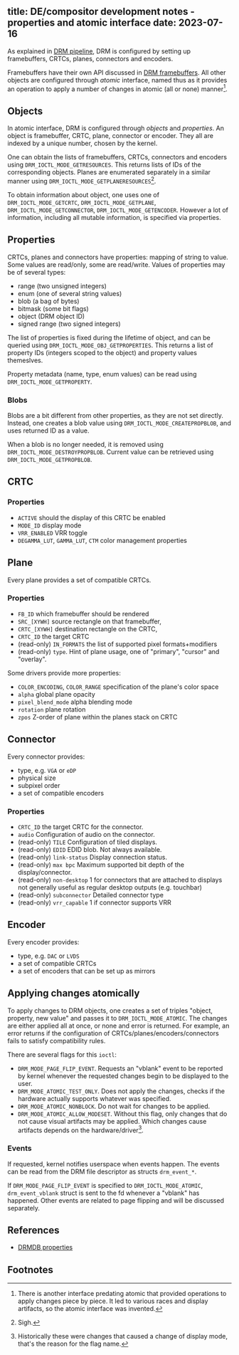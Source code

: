title: DE/compositor development notes - properties and atomic interface
date: 2023-07-16
----
As explained in [DRM pipeline](/blog/05-de-drm-pipeline), DRM is configured
by setting up framebuffers, CRTCs, planes, connectors and encoders.

Framebuffers have their own API discussed in [DRM framebuffers](/blog/06-de-drm-framebuffer).
All other objects are configured through _atomic_ interface, named thus as it provides an
operation to apply a number of changes in atomic (all or none) manner[^non-atomic].

## Objects

In atomic interface, DRM is configured through _objects_ and _properties_. An object
is framebuffer, CRTC, plane, connector or encoder. They all are indexed by a unique
number, chosen by the kernel.

One can obtain the lists of framebuffers, CRTCs, connectors and encoders using
`DRM_IOCTL_MODE_GETRESOURCES`. This returns lists of IDs of the corresponding objects.
Planes are enumerated separately in a similar manner using
`DRM_IOCTL_MODE_GETPLANERESOURCES`[^sigh].

To obtain information about object, one uses one of `DRM_IOCTL_MODE_GETCRTC`,
`DRM_IOCTL_MODE_GETPLANE`, `DRM_IOCTL_MODE_GETCONNECTOR`, `DRM_IOCTL_MODE_GETENCODER`.
However a lot of information, including all mutable information, is specified
via properties.

## Properties

CRTCs, planes and connectors have properties: mapping of string to value. Some values are
read/only, some are read/write. Values of properties may be of several types:
- range (two unsigned integers)
- enum (one of several string values)
- blob (a bag of bytes)
- bitmask (some bit flags)
- object (DRM object ID)
- signed range (two signed integers)

The list of properties is fixed during the lifetime of object, and can be queried using
`DRM_IOCTL_MODE_OBJ_GETPROPERTIES`. This returns a list of property IDs (integers scoped
to the object) and property values themeslves.

Property metadata (name, type, enum values) can be read using `DRM_IOCTL_MODE_GETPROPERTY`.

### Blobs

Blobs are a bit different from other properties, as they are not set directly. Instead,
one creates a blob value using `DRM_IOCTL_MODE_CREATEPROPBLOB`, and uses returned ID as a value.

When a blob is no longer needed, it is removed using `DRM_IOCTL_MODE_DESTROYPROPBLOB`. Current
value can be retrieved using `DRM_IOCTL_MODE_GETPROPBLOB`.

## CRTC

### Properties

- `ACTIVE` should the display of this CRTC be enabled
- `MODE_ID` display mode
- `VRR_ENABLED` VRR toggle
- `DEGAMMA_LUT`, `GAMMA_LUT`, `CTM` color management properties

## Plane

Every plane provides a set of compatible CRTCs.

### Properties

- `FB_ID` which framebuffer should be rendered
- `SRC_[XYWH]` source rectangle on that framebuffer,
- `CRTC_[XYWH]` destination rectangle on the CRTC,
- `CRTC_ID` the target CRTC
- (read-only) `IN_FORMATS` the list of supported pixel formats+modifiers
- (read-only) `type`. Hint of plane usage, one of "primary", "cursor" and "overlay".

Some drivers provide more properties:
- `COLOR_ENCODING`, `COLOR_RANGE` specification of the plane's color space
- `alpha` global plane opacity
- `pixel_blend_mode` alpha blending mode
- `rotation` plane rotation
- `zpos` Z-order of plane within the planes stack on CRTC

## Connector

Every connector provides:
- type, e.g. `VGA` or `eDP`
- physical size
- subpixel order
- a set of compatible encoders

### Properties

- `CRTC_ID` the target CRTC for the connector.
- `audio` Configuration of audio on the connector.
- (read-only) `TILE` Configuration of tiled displays.
- (read-only) `EDID` EDID blob. Not always available.
- (read-only) `link-status` Display connection status.
- (read-only) `max bpc` Maximum supported bit depth of the display/connector.
- (read-only) `non-desktop` 1 for connectors that are attached to displays
  not generally useful as regular desktop outputs (e.g. touchbar)
- (read-only) `subconnector` Detailed connector type
- (read-only) `vrr_capable` 1 if connector supports VRR

## Encoder

Every encoder provides:
- type, e.g. `DAC` or `LVDS`
- a set of compatible CRTCs
- a set of encoders that can be set up as mirrors

## Applying changes atomically

To apply changes to DRM objects, one creates a set of triples "object, property, new value"
and passes it to `DRM_IOCTL_MODE_ATOMIC`. The changes are either applied all at once, or none
and error is returned. For example, an error returns if the configuration of
CRTCs/planes/encoders/connectors fails to satisfy compatibility rules.

There are several flags for this `ioctl`:
- `DRM_MODE_PAGE_FLIP_EVENT`. Requests an "vblank" event to be reported by kernel whenever
  the requested changes begin to be displayed to the user.
- `DRM_MODE_ATOMIC_TEST_ONLY`. Does not apply the changes, checks if the hardware actually supports whatever was specified.
- `DRM_MODE_ATOMIC_NONBLOCK`. Do not wait for changes to be applied.
- `DRM_MODE_ATOMIC_ALLOW_MODESET`. Without this flag, only changes that do not
  cause visual artifacts may be applied. Which changes cause artifacts depends on
  the hardware/driver[^artifacts].

### Events

If requested, kernel notifies userspace when events happen. The events
can be read from the DRM file descriptor as structs `drm_event_*`.

If `DRM_MODE_PAGE_FLIP_EVENT` is specified to `DRM_IOCTL_MODE_ATOMIC`,
`drm_event_vblank` struct is sent to the fd whenever a "vblank" has happened.
Other events are related to page flipping and will be discussed separately.

## References

- [DRMDB properties](https://drmdb.emersion.fr/properties)

## Footnotes

[^non-atomic]:
	There is another interface predating atomic that provided operations to apply changes
	piece by piece. It led to various races and display artifacts, so the atomic interface
	was invented.
[^sigh]:
	Sigh.
[^artifacts]:
	Historically these were changes that caused a change of display mode, that's the reason
	for the flag name.
